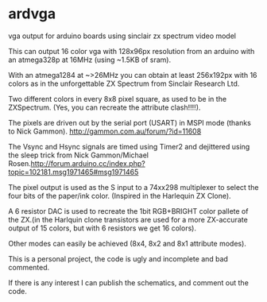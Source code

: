 # ardvga
vga output for arduino boards using sinclair zx spectrum video model

This can output 16 color vga with 128x96px resolution from an arduino with an atmega328p at 16MHz (using ~1.5KB of sram).

With an atmega1284 at ~>26MHz you can obtain at least 256x192px with 16 colors as in the unforgettable ZX Spectrum from Sinclair Research Ltd.

Two different colors in every 8x8 pixel square, as used to be in the ZXSpectrum. (Yes, you can recreate the attribute clash!!!!).

The pixels are driven out by the serial port (USART) in MSPI mode (thanks to Nick Gammon). http://gammon.com.au/forum/?id=11608

The Vsync and Hsync signals are timed using Timer2 and dejittered using the sleep trick from Nick Gammon/Michael Rosen.http://forum.arduino.cc/index.php?topic=102181.msg1971465#msg1971465

The pixel output is used as the S input to a 74xx298 multiplexer to select the four bits of the paper/ink color. (Inspired in the Harlequin ZX Clone).

A 6 resistor DAC is used to recreate the 1bit RGB+BRIGHT color pallete of the ZX.(in the Harlquin clone transistors are used for a more ZX-accurate output of 15 colors, but with 6 resistors we get 16 colors).

Other modes can easily be achieved (8x4, 8x2 and 8x1 attribute modes).


This is a personal project, the code is ugly and incomplete and bad commented.


If there is any interest I can publish the schematics, and comment out the code.
